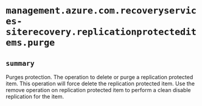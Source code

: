 # `management.azure.com.recoveryservices-siterecovery.replicationprotecteditems.purge`

## `summary`
Purges protection. The operation to delete or purge a replication protected item. This operation will force delete the replication protected item. Use the remove operation on replication protected item to perform a clean disable replication for the item.


